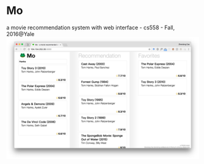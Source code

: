 # Mo
a movie recommendation system with web interface - cs558 - Fall, 2016@Yale
![screenshot](./screenshot.jpg)
